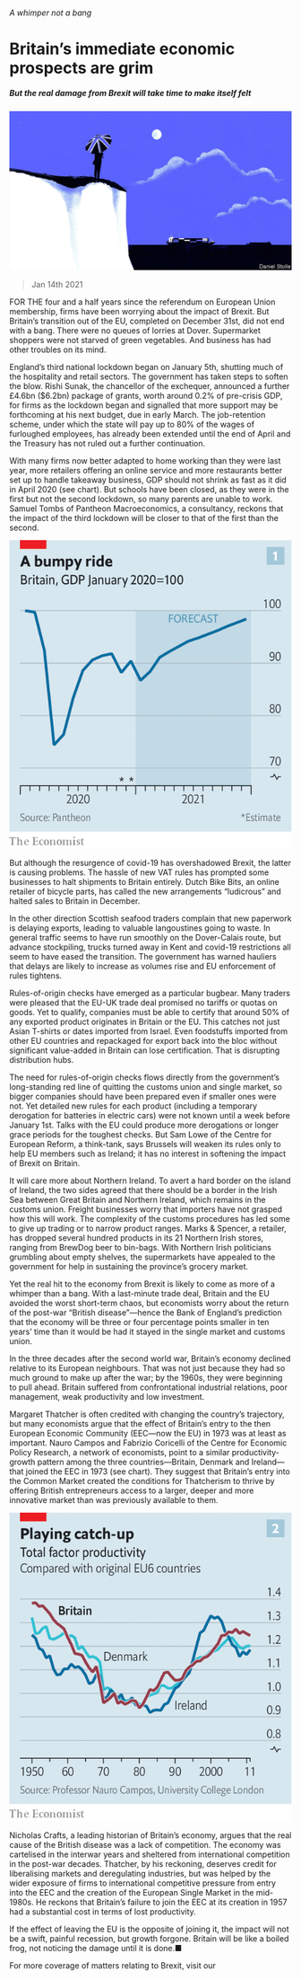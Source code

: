 ###### A whimper not a bang

# Britain’s immediate economic prospects are grim 

##### But the real damage from Brexit will take time to make itself felt 

![image](images/20210116_brd001.jpg) 

> Jan 14th 2021 


FOR THE four and a half years since the referendum on European Union membership, firms have been worrying about the impact of Brexit. But Britain’s transition out of the EU, completed on December 31st, did not end with a bang. There were no queues of lorries at Dover. Supermarket shoppers were not starved of green vegetables. And business has had other troubles on its mind.


England’s third national lockdown began on January 5th, shutting much of the hospitality and retail sectors. The government has taken steps to soften the blow. Rishi Sunak, the chancellor of the exchequer, announced a further £4.6bn ($6.2bn) package of grants, worth around 0.2% of pre-crisis GDP, for firms as the lockdown began and signalled that more support may be forthcoming at his next budget, due in early March. The job-retention scheme, under which the state will pay up to 80% of the wages of furloughed employees, has already been extended until the end of April and the Treasury has not ruled out a further continuation.



With many firms now better adapted to home working than they were last year, more retailers offering an online service and more restaurants better set up to handle takeaway business, GDP should not shrink as fast as it did in April 2020 (see chart). But schools have been closed, as they were in the first but not the second lockdown, so many parents are unable to work. Samuel Tombs of Pantheon Macroeconomics, a consultancy, reckons that the impact of the third lockdown will be closer to that of the first than the second.

![image](images/20210116_brc315.png) 



But although the resurgence of covid-19 has overshadowed Brexit, the latter is causing problems. The hassle of new VAT rules has prompted some businesses to halt shipments to Britain entirely. Dutch Bike Bits, an online retailer of bicycle parts, has called the new arrangements “ludicrous” and halted sales to Britain in December.


In the other direction Scottish seafood traders complain that new paperwork is delaying exports, leading to valuable langoustines going to waste. In general traffic seems to have run smoothly on the Dover-Calais route, but advance stockpiling, trucks turned away in Kent and covid-19 restrictions all seem to have eased the transition. The government has warned hauliers that delays are likely to increase as volumes rise and EU enforcement of rules tightens.


Rules-of-origin checks have emerged as a particular bugbear. Many traders were pleased that the EU-UK trade deal promised no tariffs or quotas on goods. Yet to qualify, companies must be able to certify that around 50% of any exported product originates in Britain or the EU. This catches not just Asian T-shirts or dates imported from Israel. Even foodstuffs imported from other EU countries and repackaged for export back into the bloc without significant value-added in Britain can lose certification. That is disrupting distribution hubs.


The need for rules-of-origin checks flows directly from the government’s long-standing red line of quitting the customs union and single market, so bigger companies should have been prepared even if smaller ones were not. Yet detailed new rules for each product (including a temporary derogation for batteries in electric cars) were not known until a week before January 1st. Talks with the EU could produce more derogations or longer grace periods for the toughest checks. But Sam Lowe of the Centre for European Reform, a think-tank, says Brussels will weaken its rules only to help EU members such as Ireland; it has no interest in softening the impact of Brexit on Britain.


It will care more about Northern Ireland. To avert a hard border on the island of Ireland, the two sides agreed that there should be a border in the Irish Sea between Great Britain and Northern Ireland, which remains in the customs union. Freight businesses worry that importers have not grasped how this will work. The complexity of the customs procedures has led some to give up trading or to narrow product ranges. Marks &amp; Spencer, a retailer, has dropped several hundred products in its 21 Northern Irish stores, ranging from BrewDog beer to bin-bags. With Northern Irish politicians grumbling about empty shelves, the supermarkets have appealed to the government for help in sustaining the province’s grocery market.


Yet the real hit to the economy from Brexit is likely to come as more of a whimper than a bang. With a last-minute trade deal, Britain and the EU avoided the worst short-term chaos, but economists worry about the return of the post-war “British disease”—hence the Bank of England’s prediction that the economy will be three or four percentage points smaller in ten years’ time than it would be had it stayed in the single market and customs union.


In the three decades after the second world war, Britain’s economy declined relative to its European neighbours. That was not just because they had so much ground to make up after the war; by the 1960s, they were beginning to pull ahead. Britain suffered from confrontational industrial relations, poor management, weak productivity and low investment.


Margaret Thatcher is often credited with changing the country’s trajectory, but many economists argue that the effect of Britain’s entry to the then European Economic Community (EEC—now the EU) in 1973 was at least as important. Nauro Campos and Fabrizio Coricelli of the Centre for Economic Policy Research, a network of economists, point to a similar productivity-growth pattern among the three countries—Britain, Denmark and Ireland—that joined the EEC in 1973 (see chart). They suggest that Britain’s entry into the Common Market created the conditions for Thatcherism to thrive by offering British entrepreneurs access to a larger, deeper and more innovative market than was previously available to them.

![image](images/20210116_brc319.png) 



Nicholas Crafts, a leading historian of Britain’s economy, argues that the real cause of the British disease was a lack of competition. The economy was cartelised in the interwar years and sheltered from international competition in the post-war decades. Thatcher, by his reckoning, deserves credit for liberalising markets and deregulating industries, but was helped by the wider exposure of firms to international competitive pressure from entry into the EEC and the creation of the European Single Market in the mid-1980s. He reckons that Britain’s failure to join the EEC at its creation in 1957 had a substantial cost in terms of lost productivity.


If the effect of leaving the EU is the opposite of joining it, the impact will not be a swift, painful recession, but growth forgone. Britain will be like a boiled frog, not noticing the damage until it is done.■


For more coverage of matters relating to Brexit, visit our 

